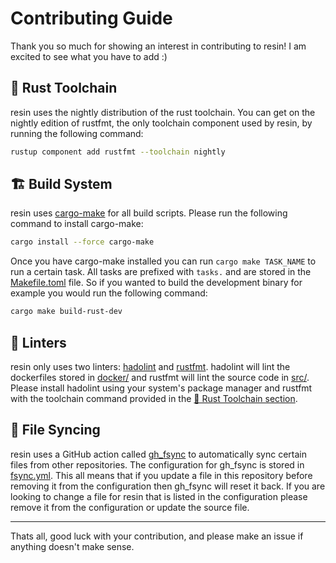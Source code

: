 # Contributing Guide

Thank you so much for showing an interest in contributing to resin! I am excited to see what you have to add :)

## 🦀 Rust Toolchain

resin uses the nightly distribution of the rust toolchain. You can get on the nightly edition of rustfmt, the only toolchain component used by resin, by running the following command:

```bash
rustup component add rustfmt --toolchain nightly
```

## 🏗️ Build System

resin uses [cargo-make](https://github.com/sagiegurari/cargo-make) for all build scripts. Please run the following command to install cargo-make:

```bash
cargo install --force cargo-make
```

Once you have cargo-make installed you can run `cargo make TASK_NAME` to run a certain task. All tasks are prefixed with `tasks.` and are stored in the [Makefile.toml](Makefile.toml) file. So if you wanted to build the development binary for example you would run the following command:

```bash
cargo make build-rust-dev
```

## 🧪 Linters

resin only uses two linters: [hadolint](https://github.com/hadolint/hadolint) and [rustfmt](https://github.com/rust-lang/rustfmt). hadolint will lint the dockerfiles stored in [docker/](docker/) and rustfmt will lint the source code in [src/](src/). Please install hadolint using your system's package manager and rustfmt with the toolchain command provided in the [🦀 Rust Toolchain section](#-rust-toolchain).

## 🔄 File Syncing

resin uses a GitHub action called [gh_fsync](https://github.com/Matt-Gleich/gh_fsync) to automatically sync certain files from other repositories. The configuration for gh_fsync is stored in [fsync.yml](fsync.yml). This all means that if you update a file in this repository before removing it from the configuration then gh_fsync will reset it back. If you are looking to change a file for resin that is listed in the configuration please remove it from the configuration or update the source file.

---

Thats all, good luck with your contribution, and please make an issue if anything doesn't make sense.
